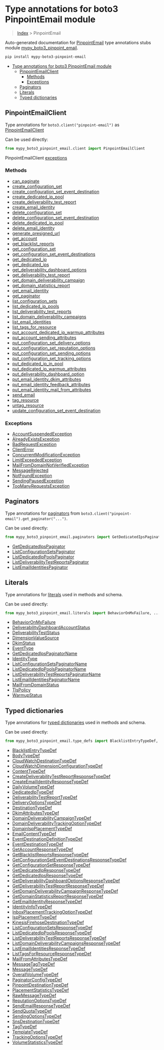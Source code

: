 # Type annotations for boto3 PinpointEmail module

> [Index](../README.md) > PinpointEmail

Auto-generated documentation for
[PinpointEmail](https://boto3.amazonaws.com/v1/documentation/api/latest/reference/services/pinpoint-email.html#PinpointEmail)
type annotations stubs module
[mypy_boto3_pinpoint_email](https://pypi.org/project/mypy-boto3-pinpoint-email/).

```bash
pip install mypy-boto3-pinpoint-email
```

- [Type annotations for boto3 PinpointEmail module](#type-annotations-for-boto3-pinpointemail-module)
  - [PinpointEmailClient](#pinpointemailclient)
    - [Methods](#methods)
    - [Exceptions](#exceptions)
  - [Paginators](#paginators)
  - [Literals](#literals)
  - [Typed dictionaries](#typed-dictionaries)

## PinpointEmailClient

Type annotations for `boto3.client("pinpoint-email")` as
[PinpointEmailClient](./client.md)

Can be used directly:

```python
from mypy_boto3_pinpoint_email.client import PinpointEmailClient
```

PinpointEmailClient [exceptions](./client.md#exceptions)

### Methods

- [can_paginate](./client.md#can-paginate)
- [create_configuration_set](./client.md#create-configuration-set)
- [create_configuration_set_event_destination](./client.md#create-configuration-set-event-destination)
- [create_dedicated_ip_pool](./client.md#create-dedicated-ip-pool)
- [create_deliverability_test_report](./client.md#create-deliverability-test-report)
- [create_email_identity](./client.md#create-email-identity)
- [delete_configuration_set](./client.md#delete-configuration-set)
- [delete_configuration_set_event_destination](./client.md#delete-configuration-set-event-destination)
- [delete_dedicated_ip_pool](./client.md#delete-dedicated-ip-pool)
- [delete_email_identity](./client.md#delete-email-identity)
- [generate_presigned_url](./client.md#generate-presigned-url)
- [get_account](./client.md#get-account)
- [get_blacklist_reports](./client.md#get-blacklist-reports)
- [get_configuration_set](./client.md#get-configuration-set)
- [get_configuration_set_event_destinations](./client.md#get-configuration-set-event-destinations)
- [get_dedicated_ip](./client.md#get-dedicated-ip)
- [get_dedicated_ips](./client.md#get-dedicated-ips)
- [get_deliverability_dashboard_options](./client.md#get-deliverability-dashboard-options)
- [get_deliverability_test_report](./client.md#get-deliverability-test-report)
- [get_domain_deliverability_campaign](./client.md#get-domain-deliverability-campaign)
- [get_domain_statistics_report](./client.md#get-domain-statistics-report)
- [get_email_identity](./client.md#get-email-identity)
- [get_paginator](./client.md#get-paginator)
- [list_configuration_sets](./client.md#list-configuration-sets)
- [list_dedicated_ip_pools](./client.md#list-dedicated-ip-pools)
- [list_deliverability_test_reports](./client.md#list-deliverability-test-reports)
- [list_domain_deliverability_campaigns](./client.md#list-domain-deliverability-campaigns)
- [list_email_identities](./client.md#list-email-identities)
- [list_tags_for_resource](./client.md#list-tags-for-resource)
- [put_account_dedicated_ip_warmup_attributes](./client.md#put-account-dedicated-ip-warmup-attributes)
- [put_account_sending_attributes](./client.md#put-account-sending-attributes)
- [put_configuration_set_delivery_options](./client.md#put-configuration-set-delivery-options)
- [put_configuration_set_reputation_options](./client.md#put-configuration-set-reputation-options)
- [put_configuration_set_sending_options](./client.md#put-configuration-set-sending-options)
- [put_configuration_set_tracking_options](./client.md#put-configuration-set-tracking-options)
- [put_dedicated_ip_in_pool](./client.md#put-dedicated-ip-in-pool)
- [put_dedicated_ip_warmup_attributes](./client.md#put-dedicated-ip-warmup-attributes)
- [put_deliverability_dashboard_option](./client.md#put-deliverability-dashboard-option)
- [put_email_identity_dkim_attributes](./client.md#put-email-identity-dkim-attributes)
- [put_email_identity_feedback_attributes](./client.md#put-email-identity-feedback-attributes)
- [put_email_identity_mail_from_attributes](./client.md#put-email-identity-mail-from-attributes)
- [send_email](./client.md#send-email)
- [tag_resource](./client.md#tag-resource)
- [untag_resource](./client.md#untag-resource)
- [update_configuration_set_event_destination](./client.md#update-configuration-set-event-destination)

### Exceptions

- [AccountSuspendedException](./client.md#accountsuspendedexception)
- [AlreadyExistsException](./client.md#alreadyexistsexception)
- [BadRequestException](./client.md#badrequestexception)
- [ClientError](./client.md#clienterror)
- [ConcurrentModificationException](./client.md#concurrentmodificationexception)
- [LimitExceededException](./client.md#limitexceededexception)
- [MailFromDomainNotVerifiedException](./client.md#mailfromdomainnotverifiedexception)
- [MessageRejected](./client.md#messagerejected)
- [NotFoundException](./client.md#notfoundexception)
- [SendingPausedException](./client.md#sendingpausedexception)
- [TooManyRequestsException](./client.md#toomanyrequestsexception)

## Paginators

Type annotations for [paginators](./paginators.md) from
`boto3.client("pinpoint-email").get_paginator("...")`.

Can be used directly:

```python
from mypy_boto3_pinpoint_email.paginators import GetDedicatedIpsPaginator, ...
```

- [GetDedicatedIpsPaginator](./paginators.md#getdedicatedipspaginator)
- [ListConfigurationSetsPaginator](./paginators.md#listconfigurationsetspaginator)
- [ListDedicatedIpPoolsPaginator](./paginators.md#listdedicatedippoolspaginator)
- [ListDeliverabilityTestReportsPaginator](./paginators.md#listdeliverabilitytestreportspaginator)
- [ListEmailIdentitiesPaginator](./paginators.md#listemailidentitiespaginator)

## Literals

Type annotations for [literals](./literals.md) used in methods and schema.

Can be used directly:

```python
from mypy_boto3_pinpoint_email.literals import BehaviorOnMxFailure, ...
```

- [BehaviorOnMxFailure](./literals.md#behavioronmxfailure)
- [DeliverabilityDashboardAccountStatus](./literals.md#deliverabilitydashboardaccountstatus)
- [DeliverabilityTestStatus](./literals.md#deliverabilityteststatus)
- [DimensionValueSource](./literals.md#dimensionvaluesource)
- [DkimStatus](./literals.md#dkimstatus)
- [EventType](./literals.md#eventtype)
- [GetDedicatedIpsPaginatorName](./literals.md#getdedicatedipspaginatorname)
- [IdentityType](./literals.md#identitytype)
- [ListConfigurationSetsPaginatorName](./literals.md#listconfigurationsetspaginatorname)
- [ListDedicatedIpPoolsPaginatorName](./literals.md#listdedicatedippoolspaginatorname)
- [ListDeliverabilityTestReportsPaginatorName](./literals.md#listdeliverabilitytestreportspaginatorname)
- [ListEmailIdentitiesPaginatorName](./literals.md#listemailidentitiespaginatorname)
- [MailFromDomainStatus](./literals.md#mailfromdomainstatus)
- [TlsPolicy](./literals.md#tlspolicy)
- [WarmupStatus](./literals.md#warmupstatus)

## Typed dictionaries

Type annotations for [typed dictionaries](./type_defs.md) used in methods and
schema.

Can be used directly:

```python
from mypy_boto3_pinpoint_email.type_defs import BlacklistEntryTypeDef, ...
```

- [BlacklistEntryTypeDef](./type_defs.md#blacklistentrytypedef)
- [BodyTypeDef](./type_defs.md#bodytypedef)
- [CloudWatchDestinationTypeDef](./type_defs.md#cloudwatchdestinationtypedef)
- [CloudWatchDimensionConfigurationTypeDef](./type_defs.md#cloudwatchdimensionconfigurationtypedef)
- [ContentTypeDef](./type_defs.md#contenttypedef)
- [CreateDeliverabilityTestReportResponseTypeDef](./type_defs.md#createdeliverabilitytestreportresponsetypedef)
- [CreateEmailIdentityResponseTypeDef](./type_defs.md#createemailidentityresponsetypedef)
- [DailyVolumeTypeDef](./type_defs.md#dailyvolumetypedef)
- [DedicatedIpTypeDef](./type_defs.md#dedicatediptypedef)
- [DeliverabilityTestReportTypeDef](./type_defs.md#deliverabilitytestreporttypedef)
- [DeliveryOptionsTypeDef](./type_defs.md#deliveryoptionstypedef)
- [DestinationTypeDef](./type_defs.md#destinationtypedef)
- [DkimAttributesTypeDef](./type_defs.md#dkimattributestypedef)
- [DomainDeliverabilityCampaignTypeDef](./type_defs.md#domaindeliverabilitycampaigntypedef)
- [DomainDeliverabilityTrackingOptionTypeDef](./type_defs.md#domaindeliverabilitytrackingoptiontypedef)
- [DomainIspPlacementTypeDef](./type_defs.md#domainispplacementtypedef)
- [EmailContentTypeDef](./type_defs.md#emailcontenttypedef)
- [EventDestinationDefinitionTypeDef](./type_defs.md#eventdestinationdefinitiontypedef)
- [EventDestinationTypeDef](./type_defs.md#eventdestinationtypedef)
- [GetAccountResponseTypeDef](./type_defs.md#getaccountresponsetypedef)
- [GetBlacklistReportsResponseTypeDef](./type_defs.md#getblacklistreportsresponsetypedef)
- [GetConfigurationSetEventDestinationsResponseTypeDef](./type_defs.md#getconfigurationseteventdestinationsresponsetypedef)
- [GetConfigurationSetResponseTypeDef](./type_defs.md#getconfigurationsetresponsetypedef)
- [GetDedicatedIpResponseTypeDef](./type_defs.md#getdedicatedipresponsetypedef)
- [GetDedicatedIpsResponseTypeDef](./type_defs.md#getdedicatedipsresponsetypedef)
- [GetDeliverabilityDashboardOptionsResponseTypeDef](./type_defs.md#getdeliverabilitydashboardoptionsresponsetypedef)
- [GetDeliverabilityTestReportResponseTypeDef](./type_defs.md#getdeliverabilitytestreportresponsetypedef)
- [GetDomainDeliverabilityCampaignResponseTypeDef](./type_defs.md#getdomaindeliverabilitycampaignresponsetypedef)
- [GetDomainStatisticsReportResponseTypeDef](./type_defs.md#getdomainstatisticsreportresponsetypedef)
- [GetEmailIdentityResponseTypeDef](./type_defs.md#getemailidentityresponsetypedef)
- [IdentityInfoTypeDef](./type_defs.md#identityinfotypedef)
- [InboxPlacementTrackingOptionTypeDef](./type_defs.md#inboxplacementtrackingoptiontypedef)
- [IspPlacementTypeDef](./type_defs.md#ispplacementtypedef)
- [KinesisFirehoseDestinationTypeDef](./type_defs.md#kinesisfirehosedestinationtypedef)
- [ListConfigurationSetsResponseTypeDef](./type_defs.md#listconfigurationsetsresponsetypedef)
- [ListDedicatedIpPoolsResponseTypeDef](./type_defs.md#listdedicatedippoolsresponsetypedef)
- [ListDeliverabilityTestReportsResponseTypeDef](./type_defs.md#listdeliverabilitytestreportsresponsetypedef)
- [ListDomainDeliverabilityCampaignsResponseTypeDef](./type_defs.md#listdomaindeliverabilitycampaignsresponsetypedef)
- [ListEmailIdentitiesResponseTypeDef](./type_defs.md#listemailidentitiesresponsetypedef)
- [ListTagsForResourceResponseTypeDef](./type_defs.md#listtagsforresourceresponsetypedef)
- [MailFromAttributesTypeDef](./type_defs.md#mailfromattributestypedef)
- [MessageTagTypeDef](./type_defs.md#messagetagtypedef)
- [MessageTypeDef](./type_defs.md#messagetypedef)
- [OverallVolumeTypeDef](./type_defs.md#overallvolumetypedef)
- [PaginatorConfigTypeDef](./type_defs.md#paginatorconfigtypedef)
- [PinpointDestinationTypeDef](./type_defs.md#pinpointdestinationtypedef)
- [PlacementStatisticsTypeDef](./type_defs.md#placementstatisticstypedef)
- [RawMessageTypeDef](./type_defs.md#rawmessagetypedef)
- [ReputationOptionsTypeDef](./type_defs.md#reputationoptionstypedef)
- [SendEmailResponseTypeDef](./type_defs.md#sendemailresponsetypedef)
- [SendQuotaTypeDef](./type_defs.md#sendquotatypedef)
- [SendingOptionsTypeDef](./type_defs.md#sendingoptionstypedef)
- [SnsDestinationTypeDef](./type_defs.md#snsdestinationtypedef)
- [TagTypeDef](./type_defs.md#tagtypedef)
- [TemplateTypeDef](./type_defs.md#templatetypedef)
- [TrackingOptionsTypeDef](./type_defs.md#trackingoptionstypedef)
- [VolumeStatisticsTypeDef](./type_defs.md#volumestatisticstypedef)
